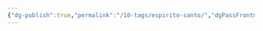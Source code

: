 ```yaml
---
{"dg-publish":true,"permalink":"/10-tags/espirito-santo/","dgPassFrontmatter":true,"noteIcon":"child","created":"2025-10-17T19:32:20.209+01:00","updated":"2025-10-18T12:56:53.168+01:00"}
---
```


